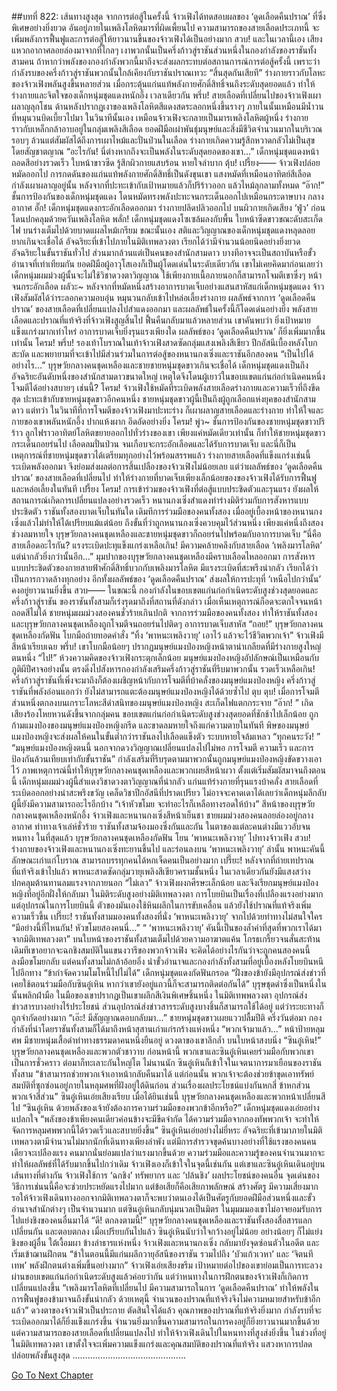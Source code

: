 ##บทที่ 822: เส้นทางสูงสุด
จากการต่อสู้ในครั้งนี้ จ้าวเฟิงได้ทดสอบผลของ ‘ดูดเลือดคืนปราณ’ ที่ซึ่งพิเศษอย่างยิ่งยวด อันอยู่ภายในเพลิงโลหิตมารที่ผิดเพี้ยนไป
ความสามารถของสายเลือดประเภทนี้ จะเพิ่มพลังการฟื้นฟูและการต่อสู้ให้ยาวนานขึ้นของจ้าวเฟิงได้เป็นอย่างมาก
สวบ!
และในเวลานี้เอง เสียงแหวกอากาศลอยล่องมาจากที่ไกลๆ เงาพวกนั้นเป็นครึ่งก้าวสู่ราชันส่วนหนึ่งในกองกำลังของราชันทั้งสามคน
ถ้าหากว่าพลังของกองกำลังพวกนี้มาถึงจะส่งผลกระทบต่อสถานการณ์การต่อสู้ครั้งนี้
เพราะว่ากำลังรบของครึ่งก้าวสู่ราชันพวกนั้นใกล้เคียงกับราชันปราณเทวะ
“สิ้นสุดกันเสียที”
ร่างกายราวกับโลหะของจ้าวเฟิงพลันสูงขึ้นหลายส่วน เมื่อกระตุ้นแก่นแท้พลังกายศักดิ์สิทธิ์จนถึงระดับสุดยอดแล้ว ทำให้ร่างกายและจิตใจของเด็กหนุ่มชุดแดงหนักอึ้ง
เวลาเดียวกัน
พรึ่บ!
สายเลือดที่เปลี่ยนไปของจ้าวเฟิงเผาผลาญลุกโชน ด้านหลังปรากฏเงาของเพลิงโลหิตสีแดงสดระลอกหนึ่งขึ้นรางๆ ภายในนั้นเหมือนมีน้ำวนที่หมุนวนบิดเบี้ยวไปมา
ในวินาทีนั้นเอง
เหมือนจ้าวเฟิงจะกลายเป็นมารเพลิงโลหิตผู้หนึ่ง ร่างกายราวกับเหล็กกล้าอาบอยู่ในกลุ่มเพลิงสีเลือด
ยอดฝีมือเผ่าพันธุ์มนุษย์และสิ่งมีชีวิตจำนวนมากในบริเวณรอบๆ ล้วนแต่สัมผัสได้ถึงการเผาไหม้และปั่นป่วนในเลือด ร่างกายเกิดความรู้สึกหวาดกลัวไม่เป็นสุขโดยสัญชาตญาณ
“อะไรกัน! นี่ต่างหากถึงจะเป็นพลังในระดับสุดยอดของเขา…”
เด็กหนุ่มชุดแดงหน้าถอดสีอย่างรวดเร็ว ใบหน้าขาวซีด รู้สึกผิวกายแสบร้อน หายใจลำบาก
ตุ้บ! เปรี้ยง——
จ้าวเฟิงปล่อยหมัดออกไป การกดดันของแก่นแท้พลังกายศักดิ์สิทธิ์เป็นดังขุนเขา แสงหมัดที่เหมือนอาทิตย์สีเลือดกำลังเผาผลาญอยู่นั้น หลังจากที่ปะทะเข้ากับเป้าหมายแล้วก็ปริร้าวออก แล้วไหม้ลุกลามทั้งหมด
“อ๊าก!”
ชั้นการป้องกันของเด็กหนุ่มชุดแดง โดนหมัดทรงพลังปะทะจนกระเด็นออกไปเหมือนกระดาษบาง
กลางอากาศ
อั๊ก!
เด็กหนุ่มชุดแดงกระอักเลือดออกมา ร่างกายปลิดปลิวออกไป บนผิวกายเกิดเสียง ‘ฟู่ว’ ก่อนโดนปกคลุมด้วยควันเพลิงโลหิต
พลั่ก!
เด็กหนุ่มชุดแดงโซเซล้มลงกับพื้น ใบหน้าซีดขาวขณะดับสะเก็ดไฟ บนร่างเต็มไปด้วยบาดแผลไหม้เกรียม
ขณะนั้นเอง สติและวิญญาณของเด็กหนุ่มชุดแดงหลุดลอย ยากเกินจะเชื่อได้
อัจฉริยะที่เข้าไปภายในมิติเทพลวงตา เรียกได้ว่ามีจำนวนน้อยนิดอย่างยิ่งยวด อัจฉริยะในขั้นราชันทั่วไป ส่วนมากล้วนแต่เป็นคนของสำนักสามดาว บางทีอาจจะเป็นสถาบันหรือขั้วอำนาจที่เท่าเทียมกัน
ยอดฝีมือผู้อาวุโสเองก็เป็นผู้โดดเด่นในระดับเดียวกัน
เขาไม่เคยคิดมาก่อนเลยว่า เด็กหนุ่มผมม่วงผู้นั้นจะไม่ใช้วิชาดวงตาวิญญาณ ใช้เพียงกายเนื้อภายนอกก็สามารถโจมตีเขาซึ่งๆ หน้าจนกระอักเลือด
ผลัวะ~
หลังจากที่หมัดหนึ่งสร้างอาการบาดเจ็บอย่างแสนสาหัสแก่เด็กหนุ่มชุดแดง จ้าวเฟิงสัมผัสได้ว่าระลอกความอบอุ่น หมุนวนกลับเข้าไปหล่อเลี้ยงร่างกาย
ผลลัพธ์จากการ ‘ดูดเลือดคืนปราณ’ ของสายเลือดที่เปลี่ยนแปลงไปสำแดงออกมา และผลลัพธ์ในครั้งนี้ก็โดดเด่นอย่างยิ่ง
พลังสายเลือดและปราณที่แท้จริงที่จ้าวเฟิงสูญสิ้นไป ฟื้นคืนกลับมาแล้วหลายส่วน
เขาคันพบว่า ยิ่งเป้าหมายแข็งแกร่งมากเท่าไหร่ อาการบาดเจ็บยิ่งรุนแรงเพียงใด ผลลัพธ์ของ ‘ดูดเลือดคืนปราณ’ ก็ยิ่งเพิ่มมากขึ้นเท่านั้น
โครม! พรึ่บ!
รองเท้าโบราณในเท้าจ้าวเฟิงสาดซัดกลุ่มแสงเพลิงสีเขียว ปีกอัสนีเบื้องหลังโบกสะบัด และพยายามที่จะเข้าไปมีส่วนร่วมในการต่อสู้ของหนานกงเซิ่งและราชันอีกสองคน
“เป็นไปได้อย่างไร…”
บุรุษวัยกลางคนชุดเหลืองและชายชายหนุ่มชุดขาวเกินจะเชื่อได้
เด็กหนุ่มชุดแดงเป็นถึงอัจฉริยะอันดับหนึ่งของสำนักสามดาวขนาดใหญ่ เหตุใดจึงโดนผู้เยาว์ในขอบแขตแก่นก่อกำเนิดคนหนึ่งโจมตีได้อย่างสบายๆ เช่นนี้?
โครม!
จ้าวเฟิงใช้หมัดที่ระเบิดพลังสายเลือดร่างกายและความเร็วที่ถึงขีดสุด ปะทะเข้ากับชายหนุ่มชุดขาวอีกคนหนึ่ง
ชายหนุ่มชุดขาวผู้นี้เป็นถึงผู้ถูกเลือกแห่งยุคของสำนักสามดาว
แต่ทว่า ในวินาทีที่การโจมตีของจ้าวเฟิงมาปะทะร่าง ก็เผาผลาญสายเลือดและร่างกาย ทำให้ใจและกายของเขาพลันหนักอึ้ง ปากแห้งผาก อึดอัดอย่างยิ่ง
โครม! พู่ว~
ชั้นการป้องกันของชายหนุ่มชุดขาวปริร้าว ลูกไฟราวอาทิตย์โลหิตขยายออกไปทั่วร่างของเขา
เพียงแค่หมัดเดียวเท่านั้น ก็ทำให้ชายหนุ่มชุดขาวกระเด็นถอยร่นไป เลือดลมปั่นป่วน จนเกือบจะกระอักเลือดและได้รับการบาดเจ็บ
และนี่ก็เป็นเหตุการณ์ที่ชายหนุ่มชุดขาวได้เตรียมทุกอย่างไว้พร้อมสรรพแล้ว
ร่างกายสายเลือดที่แข็งแกร่งเช่นนี้ระเบิดพลังออกมา จึงย่อมส่งผลต่อการสิ้นเปลืองของจ้าวเฟิงไม่น้อยเลย
แต่ว่าผลลัพธ์ของ ‘ดูดเลือดคืนปราณ’ ของสายเลือดที่เปลี่ยนไป ทำให้ร่างกายที่บาดเจ็บเพียงเล็กน้อยของของจ้าวเฟิงได้รับการฟื้นฟูและหล่อเลี้ยงในทันที
เปรี้ยง โครม!
การเข้าร่วมของจ้าวเฟิงที่ต่อสู้แบบประชิดตัวและรุนแรง ยังผลให้สถานการณ์เกิดการเปลี่ยนแปลงอย่างรวดเร็ว
หนานกงเซิ่งสำแดงท่าร่างมิติร่วมกับการสังหารแบบประชิดตัว ราชันทั้งสองบาดเจ็บในทันใด
เดิมทีการร่วมมือของคนทั้งสอง เมื่ออยู่เบื้องหน้าของหนานกงเซิ่งแล้วไม่ทำให้ได้เปรียบแม้แต่น้อย ถึงขั้นที่ว่าถูกหนานกงเซิ่งควบคุมไว้ส่วนหนึ่ง
เพียงแค่หนึ่งถึงสองช่วงลมหายใจ บุรุษวัยกลางคนชุดเหลืองและชายหนุ่มชุดขาวก็ถอยร่นไปพร้อมกับอาการบาดเจ็บ
“นี่คือสายเลือดอะไรกัน? แรงระเบิดปะทุแข็งแกร่งเหลือเกิน! มีความคล้ายคลึงกับสายเลือด ‘เพลิงมารโลหิต’ แต่น่ากลัวยิ่งกว่านั้นอีก…”
มุมปากของบุรุษวัยกลางคนชุดเหลืองมีคราบเลือดไหลออกมา
การสังหารแบบประชิดตัวของกายสายฟ้าศักดิ์สิทธิ์บวกกับเพลิงมารโลหิต มีแรงระเบิดที่สะพรึงน่ากลัว เรียกได้ว่าเป็นการกวาดล้างทุกอย่าง
อีกทั้งผลลัพธ์ของ ‘ดูดเลือดคืนปราณ’ ส่งผลให้การปะทุที่ ‘เหนือไปกว่านั้น’ คงอยู่ยาวนานยิ่งขึ้น
สวบ——
ในขณะนี้ กองกำลังในขอบเขตแก่นก่อกำเนิดระดับสูงช่วงสุดยอดและครึ่งก้าวสู่ราชัน ของราชันทั้งสามก็เร่งรุดมาถึงที่สถานที่ดังกล่าว เมื่อเห็นเหตุการณ์ก็อดจะตกใจจนหน้าถอดสีไม่ได้
ชายหนุ่มผมม่วงสองคนชั่วร้ายเกินปกติ
จากการร่วมมือของคนทั้งสอง ทำให้ราชันทั้งสองและบุรุษวัยกลางคนชุดเหลืองถูกโจมตีจนถอยร่นไปติดๆ อาการบาดเจ็บสาหัส
“ถอย!”
บุรุษวัยกลางคนชุดเหลืองกัดฟัน โบกมือถ่ายทอดคำสั่ง
“ทิ้ง ‘พาหนะเพลิงวายุ’ เอาไว้ แล้วจะไว้ชีวิตพวกเจ้า” จ้าวเฟิงมีสีหน้าเรียบเฉย
พรึ่บ!
เขาโบกมือน้อยๆ ปรากฏมนุษย์แมงป่องหญิงหน้าตาน่าเกลียดที่มีร่างกายสูงใหญ่ตนหนึ่ง
“ไป!”
ห้วงความคิดของจ้าวเฟิงกระตุกเล็กน้อย มนุษย์แมงป่องหญิงอัปลักษณ์เป็นเหมือนกับภูติผีปีศาจอย่างนั้น ตรงดิ่งไปสังหารกองกำลังเสริมครึ่งก้าวสู่ราชันที่รีบมาพวกนั้น
รวดเร็วเหลือเกิน!
ครึ่งก้าวสู่ราชันที่เพิ่งจะมาถึงก็ต้องเผชิญหน้ากับการโจมตีที่บ้าคลั่งของมนุษย์แมงป่องหญิง
ครึ่งก้าวสู่ราชันที่พลังอ่อนแอกว่า ยังไม่สามารถแตะต้องมนุษย์แมงป่องหญิงได้ด้วยซ้ำไป
ตุบ ตุบ!
เมื่อการโจมตีส่วนหนึ่งตกลงบนเกราะโลหะสีดำสนิทของมนุษย์แมงป่องหญิง สะเก็ดไฟแตกกระจาย
“อ๊าก! ”
เกิดเสียงร้องโหยหวนดังขึ้นจากกลุ่มคน ขอบเขตแก่นก่อกำเนิดระดับสูงช่วงสุดยอดที่ชักช้าไปเล็กน้อย ถูกก้ามแมงป่องของมนุษย์แมงป่องหญิงกรีด และขาดลมหายใจถึงแก่ความตายในทันที
พิษของมนุษย์แมงป่องหญิงจะส่งผลให้คนในขั้นต่ำกว่าราชันลงไปเลือดแข็งตัว ระบบหายใจล้มเหลว
“ทุกคนระวัง! ”
“มนุษย์แมงป่องหญิงตนนี้ นอกจากดวงวิญญาณเปลี่ยนแปลงไปไม่พอ การโจมตี ความเร็ว และการป้องกันล้วนเทียบเท่ากับขั้นราชัน”
กำลังเสริมที่รีบรุดตามมาพวกนั้นถูกมนุษย์แมงป่องหญิงขัดขวางเอาไว้
ภาพเหตุการณ์นี้ทำให้บุรุษวัยกลางคนชุดเหลืองและพวกเผยสีหน้าผวา
ตั้งแต่เริ่มสัมผัสมาจนถึงตอนนี้ เด็กหนุ่มผมม่วงผู้นี้สำแดงวิชาดวงตาวิญญาณที่น่ากลัว แก่นแท้ร่างกายที่รุนแรงบ้าคลั่ง สายเลือดที่ระเบิดออกอย่างน่าสะพรึงขวัญ เคล็ดวิชาปีกอัสนีที่ปราดเปรียว
ไม่อาจจะคาดเดาได้เลยว่าเด็กหนุ่มลึกลับผู้นี้ยังมีความสามารถอะไรอีกบ้าง
“เจ้าหัวขโมย จะทำอะไรก็เหลือทางรอดให้บ้าง”
สีหน้าของบุรุษวัยกลางคนชุดเหลืองหนักอึ้ง
จ้าวเฟิงและหนานกงเซิ่งสีหน้าเย็นชา ชายผมม่วงสองคนลอยล่องอยู่กลางอากาศ ท่าทางเจ้าเล่ห์ชั่วร้าย
ราชันทั้งสามจ้องมองซึ่งกันและกัน ในตาของแต่ละคนต่างมีแววอับจนหนทาง
ในที่สุดแล้ว บุรุษวัยกลางคนชุดเหลืองกัดฟัน โยน ‘พาหนะเพลิงวายุ’ ไปทางจ้าวเฟิง
สวบ!
ร่างกายของจ้าวเฟิงและหนานกงเซิ่งทะยานขึ้นไป และร่อนลงบน ‘พาหนะเพลิงวายุ’ ลำนั้น
พาหนะคันนี้ลักษณะเก่าแก่โบราณ สามารถบรรทุกคนได้หกเจ็ดคนเป็นอย่างมาก
เปรี๊ยะ!
หลังจากที่ถ่ายเทปราณที่แท้จริงเข้าไปแล้ว พาหนะสาดซัดกลุ่มวายุเพลิงสีเขียวครามชั้นหนึ่ง ในเวลาเดียวกันยังมีแสงสว่างปกคลุมต้านทานลมแรงจากภายนอก
“ไม่เลว”
จ้าวเฟิงผงกศีรษะเล็กน้อย และจึงเรียกมนุษย์แมงป่องหญิงที่อยู่อีกฝั่งให้กลับมา
ในมิติระดับสูงอย่างมิติเทพลวงตา การโบยบินเป็นเรื่องที่เปลืองแรงอย่างมาก แต่อุปกรณ์ในการโบยบินนี้ ตัวของมันเองใช้หินผลึกในการขับเคลื่อน แล้วยังใช้ปราณที่แท้จริงเพิ่มความเร็วขึ้น
เปรี๊ยะ!
ราชันทั้งสามมองคนทั้งสองที่นั่ง ‘พาหนะเพลิงวายุ’ จากไปด้วยท่าทางไม่สนใจใคร
“มีอย่างนี้ที่ไหนกัน! หัวขโมยสองคนนี่…”
“ ‘พาหนะเพลิงวายุ’ คันนี้เป็นของล้ำค่าที่สุดที่พวกเราได้มาจากมิติเทพลวงตา”
บนใบหน้าของราชันทั้งสามเต็มไปด้วยความอาฆาตแค้น โกรธเกรี้ยวจนสั่นสะท้าน
เดิมทีเขาอยากจะฉกชิงสมบัติในแขนงวารีของพวกจ้าวเฟิง จะคิดได้อย่างไรกันว่าจะถูกคนสองคนนี้ลงมือขโมยกลับ
แต่คนทั้งสามไม่กล้าอ้อยอิ่ง นำขั้วอำนาจและกองกำลังทั้งสามที่อยู่เบื้องหลังโบยบินหนีไปอีกทาง
“ข้ากำจัดความโมโหนี้ไปไม่ได้” เด็กหนุ่มชุดแดงกัดฟันกรอด
“ฝั่งของข้ายังมีอุปกรณ์ส่งข่าวที่เคยใช้ตอนร่วมมือกับซินอู๋เหิน หากว่าเขายังอยู่แถวนี้ก็จะสามารถติดต่อกันได้”
บุรุษชุดดำซึ่งเป็นหนึ่งในนั้นพลิกฝ่ามือ ในมือของเขาปรากฏเป็นเขาผลึกสีเงินพิเศษชิ้นหนึ่ง
ในมิติเทพพลวงตา
อุปกรณ์ส่งข่าวสารบางอย่างไร้ประโยชน์ ส่วนอุปกรณ์ส่งข่าวสารระดับสูงบางชิ้นก็สามารถใช้ได้อยู่ แต่ว่าระยะทางก็ถูกจำกัดอย่างมาก
“เอ๊ะ! มีสัญญาณตอบกลับมา…” ชายหนุ่มชุดขาวเผยแววปลื้มปีติ
ครึ่งวันต่อมา
กองกำลังที่นำโดยราชันทั้งสามก็ได้มาถึงหน้าสุสานเก่าแก่รกร้างแห่งหนึ่ง
“พวกเจ้ามาแล้ว…”
หน้าป้ายหลุมศพ มีชายหนุ่มเสื้อดำท่าทางธรรมดาคนหนึ่งยืนอยู่ ดวงตาของเขาลึกล้ำ บนใบหน้าสงบนิ่ง
“ซินอู๋เหิน!” บุรุษวัยกลางคนชุดเหลืองและพวกตัวชาวาบ
ก่อนหน้านี้ พวกเขาและซินอู๋เหินเคยร่วมมือกับพวกเขาเป็นการชั่วคราว ต่อมาก็ทะเลาะกันใหญ่โต
ไม่นานนัก ซินอู๋เหินก็เข้าใจในเจตนาการมาเยือนของราชันทั้งสาม
“ข้าสามารถช่วยพวกเจ้าเอาหน้ากลับคืนมาได้ แต่ก่อนนั้น พวกเจ้าจะต้องช่วยข้าขุดเอาทรัพย์สมบัติที่ซุกซ่อนอยู่ภายในหลุมศพที่ฝังอยู่ใต้ดินก่อน ส่วนเรื่องผลประโยชน์แบ่งกันหกสี่ ข้าหกส่วน พวกเจ้าสี่ส่วน”
ซินอู๋เหินเอ่ยเสียงเรียบ
เมื่อได้ยินเช่นนี้ บุรุษวัยกลางคนชุดเหลืองและพวกหน้าเปลี่ยนสีไป
“ซินอู๋เหิน ด้วยพลังของเจ้ายังต้องการความร่วมมือของพวกข้าอีกหรือ?”
เด็กหนุ่มชุดแดงเอ่ยอย่างแปลกใจ
“พลังของข้าเพียงคนเดียวค่อนข้างจะมีขีดจำกัด ได้ความร่วมมือจากกองทัพพวกเจ้า จะทำให้จัดการหลุมศพพวกนี้ได้รวดเร็วและสบายยิ่งขึ้น” ซินอู๋เหินเอ่ยอย่างไม่ยี่หระ
อัจฉริยะที่เข้ามาภายในมิติเทพลวงตามีจำนวนไม่มากนักที่เดินทางเพียงลำพัง
แต่มีการสำรวจขุดค้นบางอย่างที่ใช้แรงของคนคนเดียวจะเปลืองแรง คนมากนั่นย่อมแปลว่าแรงมากขึ้นด้วย
ความร่วมมือและความรู้ของคนจำนวนมากจะทำให้ผลลัพธ์ที่ได้รับมากขึ้นไปกว่าเดิม
จ้าวเฟิงเองก็เข้าใจในจุดนี้เช่นกัน
แต่เขาและซินอู๋เหินเดินอยู่บนเส้นทางที่ต่างกัน
จ้าวเฟิงใช้การ ‘ฉกชิง’ ทรัพยากร และ ‘ปล้นชิง’ ผลประโยชน์ของคนอื่น
จุดเด่นของวิธีการเช่นนนี้คือจะช่วยประหยัดแรงไปมาก แต่ข้อเสียก็คือเสียภาพลักษณ์ สร้างศัตรู มีความเสี่ยงมาก รอให้จ้าวเฟิงเดินทางออกจากมิติเทพลวงตาก็จะพบว่าตนเองได้เป็นศัตรูกับยอดฝีมือส่วนหนึ่งและขั้วอำนาจสำนักต่างๆ เป็นจำนวนมาก
แต่ซินอู๋เหินกลับนุ่มนวลเป็นมิตร ในมุมมมองเขาไม่อาจยอมรับการไปแย่งชิงของคนอื่นมาได้
“ดี! ตกลงตามนี้!” บุรุษวัยกลางคนชุดเหลืองและราชันทั้งสองสื่อสารแลกเปลี่ยนกัน และตอบตกลง
เมื่อเปรียบกันไปแล้ว ซินอู๋เหินนับว่าใจกว้างอยู่ไม่น้อย อย่างน้อยๆ ก็ไม่แย่งชิงของผู้อื่น
ใต้เงื้อมผา ข้างลำธารแห่งหนึ่ง
จ้าวเฟิงและหนานกงเซิ่ง กลับมายังจุดซ่อนตัวในอดีต และเริ่มเข้าฌานฝึกตน
“ข้าในตอนนี้มีแก่นผลึกวายุอัสนีของราชัน รวมไปถึง ’บัวแก้วเวหา’ และ ‘จิตนทีเทพ’ พลังฝึกตนต่างเพิ่มขึ้นอย่างมาก”
จ้าวเฟิงเอ่ยเสียงขรึม
เป้าหมายต่อไปของเขาย่อมเป็นการทะลวงผ่านขอบเขตแก่นก่อกำเนิดระดับสูงแล้วค่อยว่ากัน
แต่ว่าหนทางในการฝึกตนของจ้าวเฟิงก็เกิดการเปลี่ยนแปลงขึ้น
“เพลิงมารโลหิตที่เปลี่ยนไป มีความสามารถในการ ‘ดูดเลือดคืนปราณ’ ทำให้พลังในการฟื้นฟูของข้ามาจนถึงขั้นน่ากลัว ด้วยเหตุนี้ จำนวนของปราณที่แท้จริงจึงไม่ความหมายสำหรับข้าอีกแล้ว”
ดวงตาของจ้าวเฟิวเป็นประกาย ตัดสินใจได้แล้ว
คุณภาพของปราณที่แท้จริงยิ่งมาก กำลังรบที่จะระเบิดออกมาได้ก็ยิ่งแข็งแกร่งขึ้น
จำนวนยิ่งมากขึ้นความสามารถในการคงอยู่ก็ยิ่งยาวนานมากขึ้นด้วย
แต่ความสามารถของสายเลือดที่เปลี่ยนแปลงไป ทำให้จ้าวเฟิงเดินไปในหนทางที่สูงส่งยิ่งขึ้น
ในช่วงที่อยู่ในมิติเทพลวงตา เขาตั้งใจจะเพิ่มความแข็งแกร่งและคุณสมบัติของปราณที่แท้จริง แสวงหาการปลดปล่อยพลังขั้นสูงสุด
………………………………………


[Go To Next Chapter]( ./60.md)